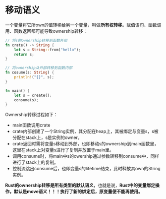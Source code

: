 # 移动语义

一个变量将它所own的值转移给另一个变量，叫做**所有权转移**。赋值语句、函数调用、函数返回都可能导致ownership转移：

```rust
// 将s的ownership转移到函数外部
fn crate() -> String {
	let s = String::from("hello");
	return s;
}

// 将ownership从外部转移到函数内部
fn cosume(s: String) {
	println!("{}", s);
}

fn main() {
	let s = create();
	consume(s);
}
```

Ownership转移过程如下：

- main函数调用crate
- crate内部创建了一个String实例，其分配在heap上，其被绑定与变量s，s被分配在stack上，s是实例的owner。
- crate返回时需将变量s移动到外部，也即移动s的ownership到main函数里，这里在stack上对变量s进行了复制并放置于main里。
- 调用consume时，将main中s的owership通过参数转移到consume中，同样进行了stack上的复制。
- 控制流跳出consume后，也即变量s的lifetime结束，此时释放其own的String实例。

**Rust的ownership转移是所有类型的默认语义**，也就是说，**Rust中的变量绑定操作，默认是move语义！！！执行了新的绑定后，原变量便不能再使用。**